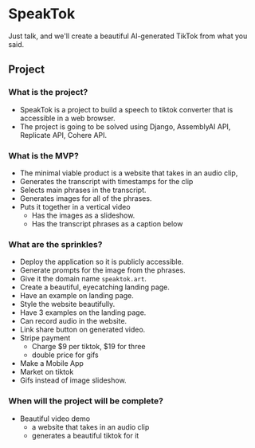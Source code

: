 # SpeakTok
Just talk, and we'll create a beautiful AI-generated TikTok from what you said.

## Project
### What is the project?
- SpeakTok is a project to build a speech to tiktok converter that is accessible in a web browser.
- The project is going to be solved using Django, AssemblyAI API, Replicate API, Cohere API.

### What is the MVP?
- The minimal viable product is a website that takes in an audio clip,
- Generates the transcript with timestamps for the clip
- Selects main phrases in the transcript.
- Generates images for all of the phrases.
- Puts it together in a vertical video
    - Has the images as a slideshow.
    - Has the transcript phrases as a caption below

### What are the sprinkles?
- Deploy the application so it is publicly accessible.
- Generate prompts for the image from the phrases.
- Give it the domain name `speaktok.art`.
- Create a beautiful, eyecatching landing page.
- Have an example on landing page.
- Style the website beautifully.
- Have 3 examples on the landing page.
- Can record audio in the website.
- Link share button on generated video.
- Stripe payment
  - Charge $9 per tiktok, $19 for three
  - double price for gifs
- Make a Mobile App
- Market on tiktok
- Gifs instead of image slideshow.

### When will the project will be complete?
- Beautiful video demo
  - a website that takes in an audio clip
  - generates a beautiful tiktok for it
